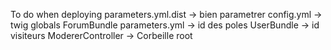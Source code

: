 To do when deploying
    parameters.yml.dist
        -> bien parametrer
    config.yml
        -> twig globals
    ForumBundle parameters.yml
        -> id des poles
    UserBundle
        -> id visiteurs
    ModererController
        -> Corbeille root